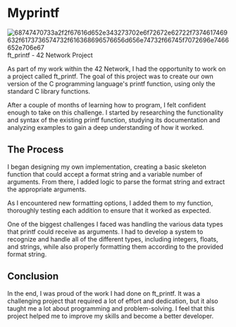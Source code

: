 # Myprintf
![68747470733a2f2f67616d652e343273702e6f72672e62722f7374617469632f6173736574732f616368696576656d656e74732f66745f7072696e7466652e706e67](https://user-images.githubusercontent.com/90562697/227227500-62e7b928-fe06-45c0-bf50-50c9345d684e.png)
ft_printf - 42 Network Project

As part of my work within the 42 Network, I had the opportunity to work on a project called ft_printf. The goal of this project was to create our own version of the C programming language's printf function, using only the standard C library functions.

After a couple of months of learning how to program, I felt confident enough to take on this challenge. I started by researching the functionality and syntax of the existing printf function, studying its documentation and analyzing examples to gain a deep understanding of how it worked.

## The Process

I began designing my own implementation, creating a basic skeleton function that could accept a format string and a variable number of arguments. From there, I added logic to parse the format string and extract the appropriate arguments.

As I encountered new formatting options, I added them to my function, thoroughly testing each addition to ensure that it worked as expected.

One of the biggest challenges I faced was handling the various data types that printf could receive as arguments. I had to develop a system to recognize and handle all of the different types, including integers, floats, and strings, while also properly formatting them according to the provided format string.

## Conclusion

In the end, I was proud of the work I had done on ft_printf. It was a challenging project that required a lot of effort and dedication, but it also taught me a lot about programming and problem-solving. I feel that this project helped me to improve my skills and become a better developer.
